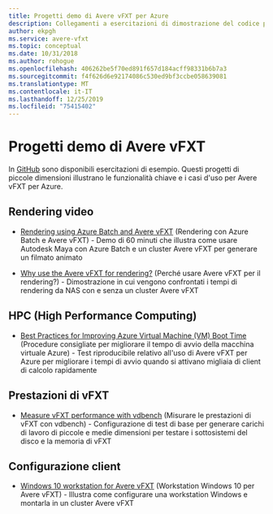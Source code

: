 ```yaml
---
title: Progetti demo di Avere vFXT per Azure
description: Collegamenti a esercitazioni di dimostrazione del codice per Avere vFXT
author: ekpgh
ms.service: avere-vfxt
ms.topic: conceptual
ms.date: 10/31/2018
ms.author: rohogue
ms.openlocfilehash: 406262be5f70ed891f657d184acff98331b6b7a3
ms.sourcegitcommit: f4f626d6e92174086c530ed9bf3ccbe058639081
ms.translationtype: MT
ms.contentlocale: it-IT
ms.lasthandoff: 12/25/2019
ms.locfileid: "75415402"
---
```

# <a name="avere-vfxt-demo-projects"></a>Progetti demo di Avere vFXT

In [GitHub](https://github.com/Azure/Avere) sono disponibili esercitazioni di esempio. Questi progetti di piccole dimensioni illustrano le funzionalità chiave e i casi d'uso per Avere vFXT per Azure.

## <a name="video-rendering"></a>Rendering video

* [Rendering using Azure Batch and Avere vFXT](https://github.com/Azure/Avere/blob/master/docs/maya_azure_batch_avere_vfxt_demo.md) (Rendering con Azure Batch e Avere vFXT) - Demo di 60 minuti che illustra come usare Autodesk Maya con Azure Batch e un cluster Avere vFXT per generare un filmato animato

* [Why use the Avere vFXT for rendering?](https://github.com/Azure/Avere/blob/master/docs/why_avere_for_rendering.md) (Perché usare Avere vFXT per il rendering?) - Dimostrazione in cui vengono confrontati i tempi di rendering da NAS con e senza un cluster Avere vFXT

## <a name="high-performance-computing"></a>HPC (High Performance Computing)

* [Best Practices for Improving Azure Virtual Machine (VM) Boot Time](https://github.com/Azure/Avere/blob/master/docs/azure_vm_provision_best_practices.md) (Procedure consigliate per migliorare il tempo di avvio della macchina virtuale Azure) - Test riproducibile relativo all'uso di Avere vFXT per Azure per migliorare i tempi di avvio quando si attivano migliaia di client di calcolo rapidamente

## <a name="vfxt-performance"></a>Prestazioni di vFXT

* [Measure vFXT performance with vdbench](https://github.com/Azure/Avere/blob/master/docs/vdbench.md) (Misurare le prestazioni di vFXT con vdbench) - Configurazione di test di base per generare carichi di lavoro di piccole e medie dimensioni per testare i sottosistemi del disco e la memoria di vFXT

## <a name="client-setup"></a>Configurazione client

* [Windows 10 workstation for Avere vFXT](https://github.com/Azure/Avere/blob/master/docs/windows_10_avere_vfxt_mounted_workstation.md) (Workstation Windows 10 per Avere vFXT) - Illustra come configurare una workstation Windows e montarla in un cluster Avere vFXT
